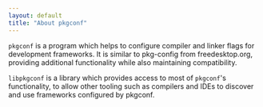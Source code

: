 ```yaml
---
layout: default
title: "About pkgconf"
---
```


`pkgconf` is a program which helps to configure compiler and linker flags for
development frameworks.  It is similar to pkg-config from freedesktop.org, providing additional
functionality while also maintaining compatibility.

`libpkgconf` is a library which provides access to most of `pkgconf`'s functionality, to allow
other tooling such as compilers and IDEs to discover and use frameworks configured by
pkgconf.

